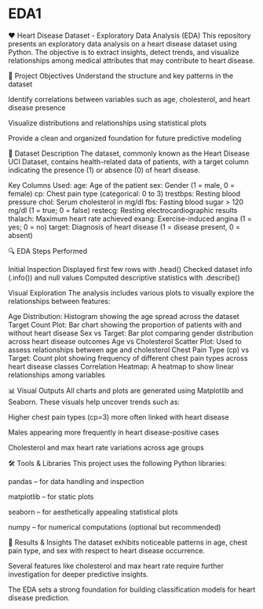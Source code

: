 # EDA1
❤️ Heart Disease Dataset - Exploratory Data Analysis (EDA) This repository presents an exploratory data analysis on a heart disease dataset using Python. The objective is to extract insights, detect trends, and visualize relationships among medical attributes that may contribute to heart disease.

🧠 Project Objectives Understand the structure and key patterns in the dataset

Identify correlations between variables such as age, cholesterol, and heart disease presence

Visualize distributions and relationships using statistical plots

Provide a clean and organized foundation for future predictive modeling

📂 Dataset Description The dataset, commonly known as the Heart Disease UCI Dataset, contains health-related data of patients, with a target column indicating the presence (1) or absence (0) of heart disease.

Key Columns Used: age: Age of the patient sex: Gender (1 = male, 0 = female) cp: Chest pain type (categorical: 0 to 3) trestbps: Resting blood pressure chol: Serum cholesterol in mg/dl fbs: Fasting blood sugar > 120 mg/dl (1 = true; 0 = false) restecg: Resting electrocardiographic results thalach: Maximum heart rate achieved exang: Exercise-induced angina (1 = yes; 0 = no) target: Diagnosis of heart disease (1 = disease present, 0 = absent)

🔍 EDA Steps Performed

Initial Inspection Displayed first few rows with .head() Checked dataset info (.info()) and null values Computed descriptive statistics with .describe()

Visual Exploration The analysis includes various plots to visually explore the relationships between features:

Age Distribution: Histogram showing the age spread across the dataset Target Count Plot: Bar chart showing the proportion of patients with and without heart disease Sex vs Target: Bar plot comparing gender distribution across heart disease outcomes Age vs Cholesterol Scatter Plot: Used to assess relationships between age and cholesterol Chest Pain Type (cp) vs Target: Count plot showing frequency of different chest pain types across heart disease classes Correlation Heatmap: A heatmap to show linear relationships among variables

📊 Visual Outputs All charts and plots are generated using Matplotlib and Seaborn. These visuals help uncover trends such as:

Higher chest pain types (cp=3) more often linked with heart disease

Males appearing more frequently in heart disease-positive cases

Cholesterol and max heart rate variations across age groups

🛠️ Tools & Libraries This project uses the following Python libraries:

pandas – for data handling and inspection

matplotlib – for static plots

seaborn – for aesthetically appealing statistical plots

numpy – for numerical computations (optional but recommended)

📌 Results & Insights The dataset exhibits noticeable patterns in age, chest pain type, and sex with respect to heart disease occurrence.

Several features like cholesterol and max heart rate require further investigation for deeper predictive insights.

The EDA sets a strong foundation for building classification models for heart disease prediction.
